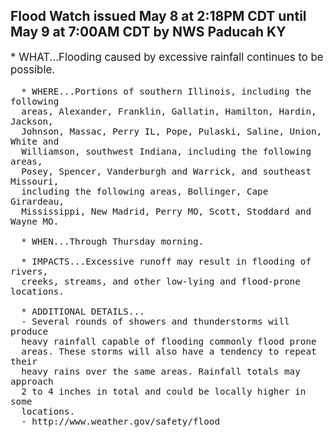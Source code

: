 <p>
   <h2>Flood Watch issued May 8 at 2:18PM CDT until May 9 at 7:00AM CDT by NWS Paducah KY</h2>
   <div style="font-size:120%">* WHAT...Flooding caused by excessive rainfall continues to be
      possible.
      
      * WHERE...Portions of southern Illinois, including the following
      areas, Alexander, Franklin, Gallatin, Hamilton, Hardin, Jackson,
      Johnson, Massac, Perry IL, Pope, Pulaski, Saline, Union, White and
      Williamson, southwest Indiana, including the following areas,
      Posey, Spencer, Vanderburgh and Warrick, and southeast Missouri,
      including the following areas, Bollinger, Cape Girardeau,
      Mississippi, New Madrid, Perry MO, Scott, Stoddard and Wayne MO.
      
      * WHEN...Through Thursday morning.
      
      * IMPACTS...Excessive runoff may result in flooding of rivers,
      creeks, streams, and other low-lying and flood-prone locations.
      
      * ADDITIONAL DETAILS...
      - Several rounds of showers and thunderstorms will produce
      heavy rainfall capable of flooding commonly flood prone
      areas. These storms will also have a tendency to repeat their
      heavy rains over the same areas. Rainfall totals may approach
      2 to 4 inches in total and could be locally higher in some
      locations.
      - http://www.weather.gov/safety/flood
   </div>
</p>